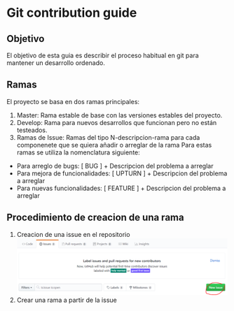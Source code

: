 # Git contribution guide

## Objetivo
El objetivo de esta guia es describir el proceso habitual en git para mantener un desarrollo ordenado.

## Ramas
El proyecto se basa en dos ramas principales:
1. Master: Rama estable de base con las versiones estables del proyecto.
2. Develop: Rama para nuevos desarrollos que funcionan pero no están testeados.
3. Ramas de Issue: Ramas del tipo N-descripcion-rama para cada componenete que se quiera añadir o arreglar de la rama
Para estas ramas se utiliza la nomenclatura siguiente:
- Para arreglo de bugs: [ BUG ] + Descripcion del problema a arreglar
- Para mejora de funcionalidades: [ UPTURN ] + Descripcion del problema a arreglar
- Para nuevas funcionalidades: [ FEATURE ] + Descripcion del problema a arreglar

## Procedimiento de creacion de una rama
1. Creacion de una issue en el repositorio
![New issue](./images/guide_1.PNG)
2. Crear una rama a partir de la issue